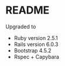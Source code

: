 # README



Upgraded to

* Ruby version 2.5.1
* Rails version 6.0.3
* Bootstrap 4.5.2 
* Rspec + Capybara
